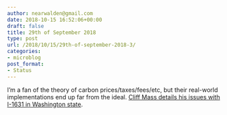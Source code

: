 ```yaml
---
author: nearwalden@gmail.com
date: 2018-10-15 16:52:06+00:00
draft: false
title: 29th of September 2018
type: post
url: /2018/10/15/29th-of-september-2018-3/
categories:
- microblog
post_format:
- Status
---
```


I’m a fan of the theory of carbon prices/taxes/fees/etc, but their real-world implementations end up far from the ideal.  [Cliff Mass details his issues with I-1631 in Washington state](https://cliffmass.blogspot.com/2018/10/if-worry-about-climate-change-and-care.html).



